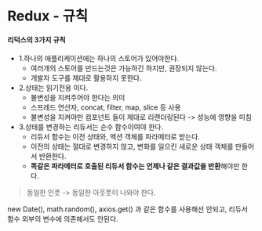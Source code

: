 # Redux - 규칙

#### 리덕스의 3가지 규칙
- 1.하나의 애플리케이션에는 하나의 스토어가 있어야한다.
    - 여러개의 스토어를 만드는것은 가능하긴 하지만, 권장되지 않는다.
    - 개발자 도구를 제대로 활용하지 못한다.
- 2.상태는 읽기전용 이다.
    - 불변성을 지켜주어야 한다는 의미
    - 스프레드 연산자, concat, filter, map, slice 등 사용
    - 불변성을 지켜야만 컴포넌트 들이 제대로 리랜더링된다 -> 성능에 영향을 미침
- 3.상태를 변경하는 리듀서는 순수 함수이여야 한다.
    - 리듀서 함수는 이전 상태와, 액션 객체를 파라메터로 받는다.
    - 이전의 상태는 절대로 변경하지 않고, 변화를 일으킨 새로운 상태 객체를 만들어서 반환한다.
    - **똑같은 파라메터로 호출된 리듀서 함수는 언제나 같은 결과값을 반환**해야만 한다.

> 동일한 인풋 -> 동일한 아웃풋이 나와야 한다.

new Date(), math.random(), axios.get() 과 같은 함수를 사용해선 안되고, 리듀서 함수 외부의 변수에 의존해서도 안된다.